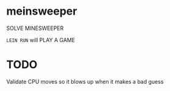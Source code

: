# meinsweeper

SOLVE MINESWEEPER


`LEIN RUN` will PLAY A GAME


# TODO

Validate CPU moves so it blows up when it makes a bad guess
